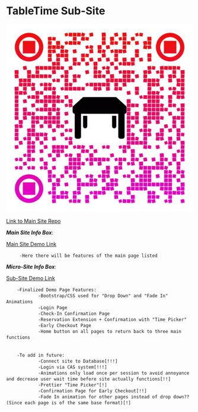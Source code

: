 # TableTime Sub-Site

![QR Code](/qr-code.png)


[Link to Main Site Repo](https://github.com/Bonjour-ITWS/TableTime)


***Main Site Info Box***:

[Main Site Demo Link](https://bonjour-itws.github.io/TableTime/)

         -Here there will be features of the main page listed

***Micro-Site Info Box***:

[Sub-Site Demo Link](https://bonjour-itws.github.io/TableTime-SubSite/)

        -Finalized Demo Page Features:
                -Bootstrap/CSS used for "Drop Down" and "Fade In" Animations
                -Login Page
                -Check-In Confirmation Page
                -Reservation Extension + Confirmation with "Time Picker"
                -Early Checkout Page
                -Home button on all pages to return back to three main functions
        
        
        -To add in future:
                -Connect site to Database[!!!]
                -Login via CAS system[!!!]
                -Animations only load once per session to avoid annoyance and decrease user wait time before site actually functions[!!]
                -Prettier "Time Picker"[!]
                -Confirmation Page for Early Checkout[!!]
                -Fade In animation for other pages instead of drop down?? (Since each page is of the same base format)[!]
